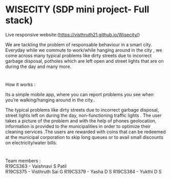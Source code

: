 # WISECITY (SDP mini project- Full stack) 

Live responsive website:(https://visthruth21.github.io/Wisecity/)


We are tackling the problem of responsable behaviour in a smart city. Everyday while we commute to work/while hanging around in the city , we come across many typical problems like dirty streets due to incorrect garbage disposal, potholes which are left open and street lights that are on during the day and many more.

#

How it works :

Its a simple mobile app, where you can report problems you see when you’re walking/hanging around in the city..

The typical problems like dirty streets due to incorrect garbage disposal, street lights left on during the day, non-functioning traffic lights . The user takes a picture of the problem and with the help of phones geolocation, information is provided to the municipalities in order to optimize their cleaning services .The users are rewarded with coins that can be redeemed at the municipal corporation to skip long queues or to avail small discounts on electricity/water bills.


#
Team members :</br>
      R19CS363 - Vaishnavi S Patil </br>
      R19CS375 - Visthruth Sai G
      R19CS379 - Yasha D S
      R19CS384 - Yukthi D S
